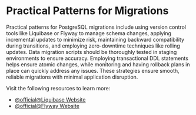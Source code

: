 # Practical Patterns for Migrations

Practical patterns for PostgreSQL migrations include using version control tools like Liquibase or Flyway to manage schema changes, applying incremental updates to minimize risk, maintaining backward compatibility during transitions, and employing zero-downtime techniques like rolling updates. Data migration scripts should be thoroughly tested in staging environments to ensure accuracy. Employing transactional DDL statements helps ensure atomic changes, while monitoring and having rollback plans in place can quickly address any issues. These strategies ensure smooth, reliable migrations with minimal application disruption.

Visit the following resources to learn more:

- [@official@Liquibase Website](https://www.liquibase.com/)
- [@official@Flyway Website](https://flywaydb.org/)